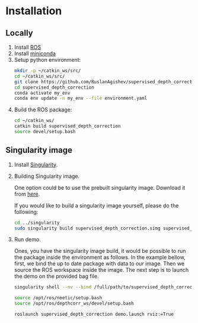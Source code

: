 # Installation

## Locally

1. Install [ROS](http://wiki.ros.org/ROS/Installation)
2. Install [miniconda](https://docs.conda.io/en/latest/miniconda.html)
3. Setup python environment:
   ```bash
   mkdir -p ~/catkin_ws/src/
   cd ~/catkin_ws/src/
   git clone https://github.com/RuslanAgishev/supervised_depth_correction.git
   cd supervised_depth_correction
   conda activate my_env
   conda env update -n my_env --file environment.yaml
   ```
4. Build the ROS package:
   ```bash
   cd ~/catkin_ws/
   catkin build supervised_depth_correction
   source devel/setup.bash
   ```

## Singularity image

1. Install [Singularity](https://github.com/RuslanAgishev/supervised_depth_correction/blob/main/docs/singularity.md).

2. Building Singularity image.
   
   One option could be to use the prebuilt singularity image.
   Download it from [here](https://drive.google.com/drive/folders/1h2NVxCMva06nUKfHKthEJ5KkHotILvQY?usp=sharing).

   If you would like to build a singularity image yourself,
   please do the following:

   ```bash
   cd ../singularity
   sudo singularity build supervised_depth_correction.simg supervised_depth_correction.txt
   ```

3. Run demo.

   Ones, you have the singularity image build, it would be possible to run the package inside the environment as follows.
   In the example bellow, first, we bind the up to date package with data to our image.
   Then we source the ROS workspace inside the image.
   The next step is to launch the demo on the provided bag file.

   ```bash
   singularity shell --nv --bind /full/path/to/supervised_depth_correction/data/:/opt/ros/depthcorr_ws/src/supervised_depth_correction/data/ supervised_depth_correction.simg

   source /opt/ros/noetic/setup.bash
   source /opt/ros/depthcorr_ws/devel/setup.bash

   roslaunch supervised_depth_correction demo.launch rviz:=True
   ```
